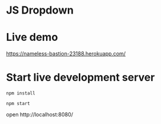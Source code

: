 # JS Dropdown

# Live demo

https://nameless-bastion-23188.herokuapp.com/

# Start live development server

`npm install`

`npm start`

open http://localhost:8080/
